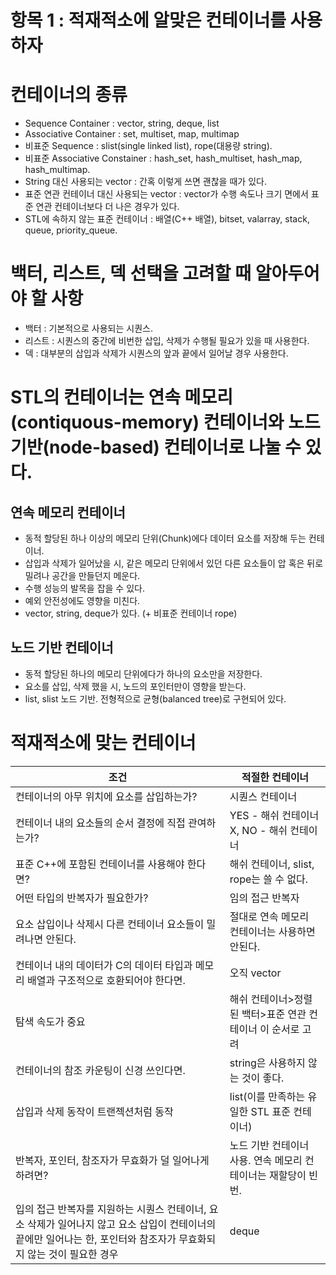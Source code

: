# 항목 1 : 적재적소에 알맞은 컨테이너를 사용하자

# 컨테이너의 종류

* Sequence Container : vector, string, deque, list
* Associative Container : set, multiset, map, multimap
* 비표준 Sequence : slist(single linked list), rope(대용량 string).
* 비표준 Associative Constainer : hash_set, hash_multiset, hash_map, hash_multimap.
* String 대신 사용되는 vector<char> : 간혹 이렇게 쓰면 괜찮을 때가 있다.
* 표준 연관 컨테이너 대신 사용되는 vector : vector가 수행 속도나 크기 면에서 표준 연관 컨테이너보다 더 나은 경우가 있다.
* STL에 속하지 않는 표준 컨테이너 : 배열(C++ 배열), bitset, valarray, stack, queue, priority_queue.

# 백터, 리스트, 덱 선택을 고려할 때 알아두어야 할 사항

* 백터 : 기본적으로 사용되는 시퀀스.
* 리스트 : 시퀀스의 중간에 비번한 삽입, 삭제가 수행될 필요가 있을 때 사용한다.
* 덱 : 대부분의 삽입과 삭제가 시퀀스의 앞과 끝에서 일어날 경우 사용한다.

# STL의 컨테이너는 연속 메모리(contiquous-memory) 컨테이너와 노드 기반(node-based) 컨테이너로 나눌 수 있다.

## 연속 메모리 컨테이너

* 동적 할당된 하나 이상의 메모리 단위(Chunk)에다 데이터 요소를 저장해 두는 컨테이너.
* 삽입과 삭제가 일어났을 시, 같은 메모리 단위에서 있던 다른 요소들이 압 혹은 뒤로 밀려나 공간을 만들던지 메운다.
* 수행 성능의 발목을 잡을 수 있다.
* 예외 안전성에도 영향을 미친다.
* vector, string, deque가 있다. (+ 비표준 컨테이너 rope)

## 노드 기반 컨테이너

* 동적 할당된 하나의 메모리 단위에다가 하나의 요소만을 저장한다.
* 요소를 삽입, 삭제 했을 시, 노드의 포인터만이 영향을 받는다.
* list, slist 노드 기반. 전형적으로 균형(balanced tree)로 구현되어 있다.

# 적재적소에 맞는 컨테이너

| 조건                                       | 적절한 컨테이너                             |
| ---------------------------------------- | ------------------------------------ |
| 컨테이너의 아무 위치에 요소를 삽입하는가?                  | 시퀀스 컨테이너                             |
| 컨테이너 내의 요소들의 순서 결정에 직접 관여하는가?            | YES - 해쉬 컨테이너 X, NO - 해쉬 컨테이너        |
| 표준 C++에 포함된 컨테이너를 사용해야 한다면?              | 해쉬 컨테이너, slist, rope는 쓸 수 없다.        |
| 어떤 타입의 반복자가 필요한가?                        | 임의 접근 반복자                            |
| 요소 삽입이나 삭제시 다른 컨테이너 요소들이 밀려나면 안된다.       | 절대로 연속 메모리 컨테이너는 사용하면 안된다.           |
| 컨테이너 내의 데이터가 C의 데이터 타입과 메모리 배열과 구조적으로 호환되어야 한다면. | 오직 vector                            |
| 탐색 속도가 중요                                | 해쉬 컨테이너>정렬된 백터>표준 연관 컨테이너 이 순서로 고려   |
| 컨테이너의 참조 카운팅이 신경 쓰인다면.                   | string은 사용하지 않는 것이 좋다.               |
| 삽입과 삭제 동작이 트랜젝션처럼 동작                     | list(이를 만족하는 유일한 STL 표준 컨테이너)        |
| 반복자, 포인터, 참조자가 무효화가 덜 일어나게 하려면?          | 노드 기반 컨테이너 사용. 연속 메모리 컨테이너는 재할당이 빈번. |
| 입의 접근 반복자를 지원하는 시퀀스 컨테이너, 요소 삭제가 일어나지 않고 요소 삽입이 컨테이너의 끝에만 일어나는 한, 포인터와 참조자가 무효화되지 않는 것이 필요한 경우 | deque                                |